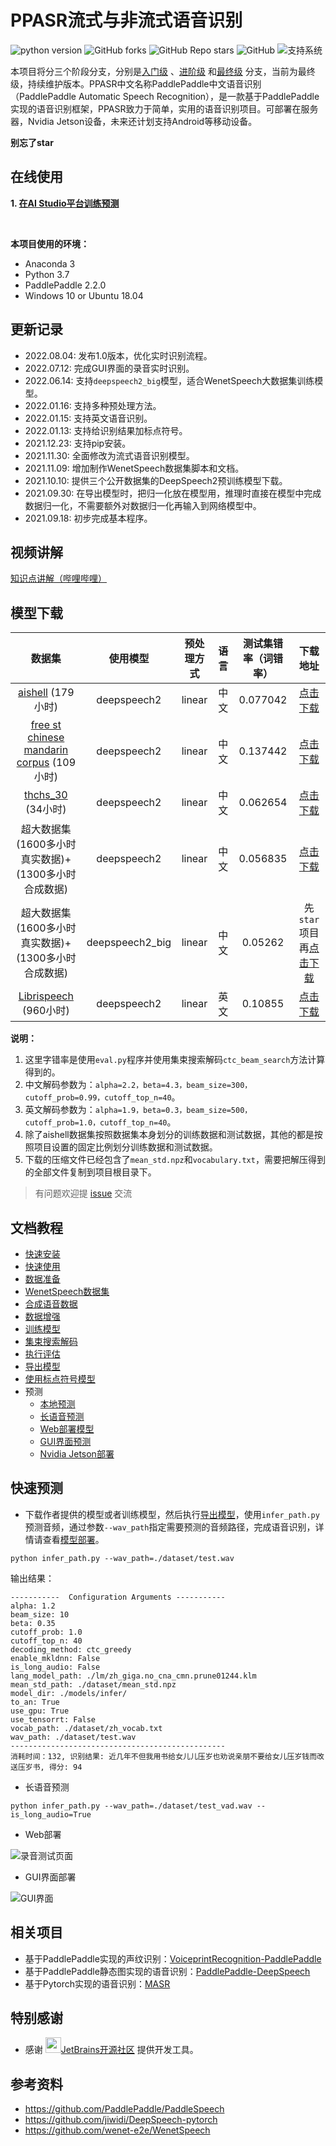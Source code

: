 # PPASR流式与非流式语音识别

![python version](https://img.shields.io/badge/python-3.7+-orange.svg)
![GitHub forks](https://img.shields.io/github/forks/yeyupiaoling/PPASR)
![GitHub Repo stars](https://img.shields.io/github/stars/yeyupiaoling/PPASR)
![GitHub](https://img.shields.io/github/license/yeyupiaoling/PPASR)
![支持系统](https://img.shields.io/badge/支持系统-Win/Linux/MAC-9cf)

本项目将分三个阶段分支，分别是[入门级](https://github.com/yeyupiaoling/PPASR/tree/%E5%85%A5%E9%97%A8%E7%BA%A7) 、[进阶级](https://github.com/yeyupiaoling/PPASR/tree/%E8%BF%9B%E9%98%B6%E7%BA%A7) 和[最终级](https://github.com/yeyupiaoling/PPASR) 分支，当前为最终级，持续维护版本。PPASR中文名称PaddlePaddle中文语音识别（PaddlePaddle Automatic Speech Recognition），是一款基于PaddlePaddle实现的语音识别框架，PPASR致力于简单，实用的语音识别项目。可部署在服务器，Nvidia Jetson设备，未来还计划支持Android等移动设备。

**别忘了star**

## 在线使用

**1. [在AI Studio平台训练预测](https://aistudio.baidu.com/aistudio/projectdetail/3290199)**

<!-- **2. [在线使用Dome](https://ppasr.yeyupiaoling.cn)** -->

<br/>

**本项目使用的环境：**
 - Anaconda 3
 - Python 3.7
 - PaddlePaddle 2.2.0
 - Windows 10 or Ubuntu 18.04

## 更新记录

 - 2022.08.04: 发布1.0版本，优化实时识别流程。
 - 2022.07.12: 完成GUI界面的录音实时识别。
 - 2022.06.14: 支持`deepspeech2_big`模型，适合WenetSpeech大数据集训练模型。
 - 2022.01.16: 支持多种预处理方法。
 - 2022.01.15: 支持英文语音识别。
 - 2022.01.13: 支持给识别结果加标点符号。
 - 2021.12.23: 支持pip安装。
 - 2021.11.30: 全面修改为流式语音识别模型。
 - 2021.11.09: 增加制作WenetSpeech数据集脚本和文档。
 - 2021.10.10: 提供三个公开数据集的DeepSpeech2预训练模型下载。
 - 2021.09.30: 在导出模型时，把归一化放在模型用，推理时直接在模型中完成数据归一化，不需要额外对数据归一化再输入到网络模型中。
 - 2021.09.18: 初步完成基本程序。

## 视频讲解
[知识点讲解（哔哩哔哩）](https://www.bilibili.com/video/BV1Rr4y1D7iZ)

## 模型下载
|                                            数据集                                            |      使用模型       | 预处理方式  | 语言  | 测试集错率（词错率） |                                    下载地址                                    |
|:-----------------------------------------------------------------------------------------:|:---------------:|:------:|:---:|:----------:|:--------------------------------------------------------------------------:|
|             [aishell](https://openslr.magicdatatech.com/resources/33) (179小时)             |   deepspeech2   | linear | 中文  |  0.077042  |      [点击下载](https://download.csdn.net/download/qq_33200967/29121153)       |
| [free st chinese mandarin corpus](https://openslr.magicdatatech.com/resources/38) (109小时) |   deepspeech2   | linear | 中文  |  0.137442  |      [点击下载](https://download.csdn.net/download/qq_33200967/30296023)       |
|             [thchs_30](https://openslr.magicdatatech.com/resources/18) (34小时)             |   deepspeech2   | linear | 中文  |  0.062654  |      [点击下载](https://download.csdn.net/download/qq_33200967/26929682)       |
|                             超大数据集(1600多小时真实数据)+(1300多小时合成数据)                              |   deepspeech2   | linear | 中文  |  0.056835  |      [点击下载](https://download.csdn.net/download/qq_33200967/58036573)       |
|                             超大数据集(1600多小时真实数据)+(1300多小时合成数据)                              | deepspeech2_big | linear | 中文  |  0.05262   | 先`star`项目再[点击下载](https://pan.baidu.com/s/10JLQTpi2veR2Y0-s3kdxOg?pwd=g358) |
|           [Librispeech](https://openslr.magicdatatech.com/resources/12) (960小时)           |   deepspeech2   | linear | 英文  |  0.10855   |      [点击下载](https://download.csdn.net/download/qq_33200967/77978970)       |

**说明：** 
1. 这里字错率是使用`eval.py`程序并使用集束搜索解码`ctc_beam_search`方法计算得到的。
2. 中文解码参数为：`alpha=2.2，beta=4.3，beam_size=300，cutoff_prob=0.99，cutoff_top_n=40`。
3. 英文解码参数为：`alpha=1.9，beta=0.3，beam_size=500，cutoff_prob=1.0，cutoff_top_n=40`。
4. 除了aishell数据集按照数据集本身划分的训练数据和测试数据，其他的都是按照项目设置的固定比例划分训练数据和测试数据。
5. 下载的压缩文件已经包含了`mean_std.npz`和`vocabulary.txt`，需要把解压得到的全部文件复制到项目根目录下。

>有问题欢迎提 [issue](https://github.com/yeyupiaoling/PPASR/issues) 交流


## 文档教程

- [快速安装](./docs/install.md)
- [快速使用](./docs/GETTING_STARTED.md)
- [数据准备](./docs/dataset.md)
- [WenetSpeech数据集](./docs/wenetspeech.md)
- [合成语音数据](./docs/generate_audio.md)
- [数据增强](./docs/augment.md)
- [训练模型](./docs/train.md)
- [集束搜索解码](./docs/beam_search.md)
- [执行评估](./docs/eval.md)
- [导出模型](./docs/export_model.md)
- [使用标点符号模型](./docs/punctuation.md)
- 预测
   - [本地预测](./docs/infer.md)
   - [长语音预测](./docs/infer.md)
   - [Web部署模型](./docs/infer.md)
   - [GUI界面预测](./docs/infer.md)
   - [Nvidia Jetson部署](./docs/nvidia-jetson.md)


## 快速预测

 - 下载作者提供的模型或者训练模型，然后执行[导出模型](./docs/export_model.md)，使用`infer_path.py`预测音频，通过参数`--wav_path`指定需要预测的音频路径，完成语音识别，详情请查看[模型部署](./docs/infer.md)。
```shell script
python infer_path.py --wav_path=./dataset/test.wav
```

输出结果：
```
-----------  Configuration Arguments -----------
alpha: 1.2
beam_size: 10
beta: 0.35
cutoff_prob: 1.0
cutoff_top_n: 40
decoding_method: ctc_greedy
enable_mkldnn: False
is_long_audio: False
lang_model_path: ./lm/zh_giga.no_cna_cmn.prune01244.klm
mean_std_path: ./dataset/mean_std.npz
model_dir: ./models/infer/
to_an: True
use_gpu: True
use_tensorrt: False
vocab_path: ./dataset/zh_vocab.txt
wav_path: ./dataset/test.wav
------------------------------------------------
消耗时间：132, 识别结果: 近几年不但我用书给女儿儿压岁也劝说亲朋不要给女儿压岁钱而改送压岁书, 得分: 94
```


 - 长语音预测

```shell script
python infer_path.py --wav_path=./dataset/test_vad.wav --is_long_audio=True
```


 - Web部署

![录音测试页面](./docs/images/infer_server.jpg)


 - GUI界面部署

![GUI界面](./docs/images/infer_gui.jpg)


## 相关项目
 - 基于PaddlePaddle实现的声纹识别：[VoiceprintRecognition-PaddlePaddle](https://github.com/yeyupiaoling/VoiceprintRecognition-PaddlePaddle)
 - 基于PaddlePaddle静态图实现的语音识别：[PaddlePaddle-DeepSpeech](https://github.com/yeyupiaoling/PaddlePaddle-DeepSpeech)
 - 基于Pytorch实现的语音识别：[MASR](https://github.com/yeyupiaoling/MASR)


## 特别感谢

 - 感谢 <img src="docs/images/PyCharm_icon.png" height="25" width="25" >[JetBrains开源社区](https://jb.gg/OpenSourceSupport) 提供开发工具。

## 参考资料
 - https://github.com/PaddlePaddle/PaddleSpeech
 - https://github.com/jiwidi/DeepSpeech-pytorch
 - https://github.com/wenet-e2e/WenetSpeech
